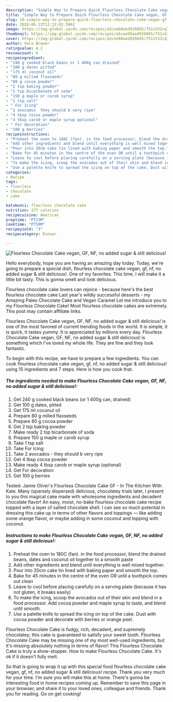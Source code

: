 ```yaml
---
description: "Simple Way to Prepare Quick Flourless Chocolate Cake vegan, GF, NF, no added sugar &amp;amp; still delicious!"
title: "Simple Way to Prepare Quick Flourless Chocolate Cake vegan, GF, NF, no added sugar &amp;amp; still delicious!"
slug: 10-simple-way-to-prepare-quick-flourless-chocolate-cake-vegan-gf-nf-no-added-sugar-and-amp-still-delicious
date: 2020-06-23T12:33:03.596Z
image: https://img-global.cpcdn.com/recipes/a5cee68aed926895/751x532cq70/flourless-chocolate-cake-vegan-gf-nf-no-added-sugar-still-delicious-recipe-main-photo.jpg
thumbnail: https://img-global.cpcdn.com/recipes/a5cee68aed926895/751x532cq70/flourless-chocolate-cake-vegan-gf-nf-no-added-sugar-still-delicious-recipe-main-photo.jpg
cover: https://img-global.cpcdn.com/recipes/a5cee68aed926895/751x532cq70/flourless-chocolate-cake-vegan-gf-nf-no-added-sugar-still-delicious-recipe-main-photo.jpg
author: Vera Brewer
ratingvalue: 4.2
reviewcount: 8
recipeingredient:
- "240 g cooked black beans or 1 400g can drained"
- "100 g dates pitted"
- "175 ml coconut oil"
- "80 g milled flaxseeds"
- "80 g cocoa powder"
- "2 tsp baking powder"
- "2 tsp bicarbonate of soda"
- "150 g maple or carob syrup"
- "1 tsp salt"
- " For Icing"
- "2 avocados  they should b very ripe"
- "4 tbsp cocoa powder"
- "4 tbsp carob or maple syrup optional"
- " For decoration"
- "100 g berries"
recipeinstructions:
- "Preheat the oven to 180C (fan). in the food processor, blend the drained beans, dates and coconut oil together to a smooth paste"
- "Add other ingredients and blend until everything is well mixed together."
- "Pour into 20cm cake tin lined with baking paper and smooth the top."
- "Bake for 45 minutes in the centre of the oven OR until a toothpick comes out clean"
- "Leave to cool before placing carefully on a serving plate (because it has not gluten, it breaks easily)"
- "To make the icing, scoop the avocados out of their skin and blend in a food processor. Add cocoa powder and maple syrup to taste, and blend until smooth."
- "Use a palette knife to spread the icing on top of the cake. Dust with cocoa powder and decorate with berries or orange peel."
categories:
- Recipe
tags:
- flourless
- chocolate
- cake

katakunci: flourless chocolate cake 
nutrition: 277 calories
recipecuisine: American
preptime: "PT23M"
cooktime: "PT50M"
recipeyield: "3"
recipecategory: Dinner

---
```



![Flourless Chocolate Cake vegan, GF, NF, no added sugar &amp; still delicious!](https://img-global.cpcdn.com/recipes/a5cee68aed926895/751x532cq70/flourless-chocolate-cake-vegan-gf-nf-no-added-sugar-still-delicious-recipe-main-photo.jpg)

Hello everybody, hope you are having an amazing day today. Today, we're going to prepare a special dish, flourless chocolate cake vegan, gf, nf, no added sugar &amp; still delicious!. One of my favorites. This time, I will make it a little bit tasty. This is gonna smell and look delicious.

Flourless chocolate cake lovers can rejoice - because here&#39;s the best flourless chocolate cake Last year&#39;s wildly successful desserts - my Amazing Paleo Chocolate Cake and Vegan Caramel Let me introduce you to my Flourless Chocolate Cake! Most flourless chocolate cakes are extremely. This post may contain affiliate links.

Flourless Chocolate Cake vegan, GF, NF, no added sugar &amp; still delicious! is one of the most favored of current trending foods in the world. It is simple, it is quick, it tastes yummy. It is appreciated by millions every day. Flourless Chocolate Cake vegan, GF, NF, no added sugar &amp; still delicious! is something which I've loved my whole life. They are fine and they look fantastic.


To begin with this recipe, we have to prepare a few ingredients. You can cook flourless chocolate cake vegan, gf, nf, no added sugar &amp; still delicious! using 15 ingredients and 7 steps. Here is how you cook that.

<!--inarticleads1-->

##### The ingredients needed to make Flourless Chocolate Cake vegan, GF, NF, no added sugar &amp; still delicious!:

1. Get 240 g cooked black beans (or 1 400g can, drained)
1. Get 100 g dates, pitted
1. Get 175 ml coconut oil
1. Prepare 80 g milled flaxseeds
1. Prepare 80 g cocoa powder
1. Get 2 tsp baking powder
1. Make ready 2 tsp bicarbonate of soda
1. Prepare 150 g maple or carob syrup
1. Take 1 tsp salt
1. Take  For Icing:
1. Take 2 avocados - they should b very ripe
1. Get 4 tbsp cocoa powder
1. Make ready 4 tbsp carob or maple syrup (optional)
1. Get  For decoration:
1. Get 100 g berries


Tested: Jamie Oliver&#39;s Flourless Chocolate Cake GF - In The Kitchen With Kate. Many (sparsely dispersed) delicious, chocolatey trials later, I present to you this magical cake made with wholesome ingredients and decadent chocolate flavor! An easy, moist, no-bake flourless chocolate cake recipe topped with a layer of salted chocolate shell. I can see so much potential in dressing this cake up in terms of other flavors and toppings — like adding some orange flavor, or maybe adding in some coconut and topping with coconut. 

<!--inarticleads2-->

##### Instructions to make Flourless Chocolate Cake vegan, GF, NF, no added sugar &amp; still delicious!:

1. Preheat the oven to 180C (fan). in the food processor, blend the drained beans, dates and coconut oil together to a smooth paste
1. Add other ingredients and blend until everything is well mixed together.
1. Pour into 20cm cake tin lined with baking paper and smooth the top.
1. Bake for 45 minutes in the centre of the oven OR until a toothpick comes out clean
1. Leave to cool before placing carefully on a serving plate (because it has not gluten, it breaks easily)
1. To make the icing, scoop the avocados out of their skin and blend in a food processor. Add cocoa powder and maple syrup to taste, and blend until smooth.
1. Use a palette knife to spread the icing on top of the cake. Dust with cocoa powder and decorate with berries or orange peel.


Flourless Chocolate Cake is fudgy, rich, decadent, and supremely chocolatey; this cake is guaranteed to satisfy your sweet tooth. Flourless Chocolate Cake may be missing one of my most well-used ingredients, but it&#39;s missing absolutely nothing in terms of flavor! This Flourless Chocolate Cake is truly a show-stopper. How to make Flourless Chocolate Cake. It&#39;s ok if it doesn&#39;t fully melt. 

So that is going to wrap it up with this special food flourless chocolate cake vegan, gf, nf, no added sugar &amp; still delicious! recipe. Thank you very much for your time. I'm sure you will make this at home. There's gonna be interesting food in home recipes coming up. Remember to save this page in your browser, and share it to your loved ones, colleague and friends. Thank you for reading. Go on get cooking!
